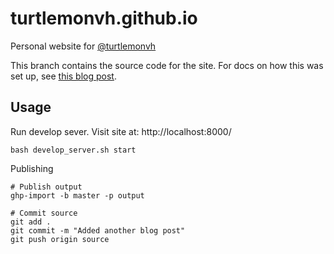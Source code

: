 # turtlemonvh.github.io

Personal website for [@turtlemonvh](https://twitter.com/turtlemonvh)

This branch contains the source code for the site.  For docs on how this was set up, see [this blog post](http://turtlemonvh.github.io/using-pelican-and-github-user-pages-to-setup-a-blog.html).

## Usage

Run develop sever.  Visit site at: http://localhost:8000/

    bash develop_server.sh start

Publishing

    # Publish output
    ghp-import -b master -p output

    # Commit source
    git add .
    git commit -m "Added another blog post"
    git push origin source
